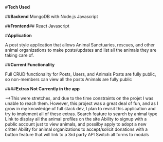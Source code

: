 #**Tech Used**

##**Backend**
MongoDB with Node.js
Javascript

##**Frontend**##
React
Javascript

#**Application**

A post style application that allows Animal Sanctuaries, rescues, and other animal organizations to make posts/updates and list all the animals they are taking care of.

##**Current Functionality**

Full CRUD functionality for Posts, Users, and Animals
Posts are fully public, so non-members can view all the posts
Animals are fully public 


####**Extras Not Currently in the app**

-->This were stretches, and due to the time constraints on the projet I was unable to reach them. However, this project was a great deal of fun, and as I grow in my knowledge of full stack dev, I plan to revisit this application and try to implement all of these extras.
Search feature to search by animal type
Link to display all the animal profiles on the site
Ability to signup with a public account just to view animals, and possilby apply to adopt a new critter
Ability for animal organizations to accept/solicit donations with a button feature that will link to a 3rd party API
Switch all forms to modals

